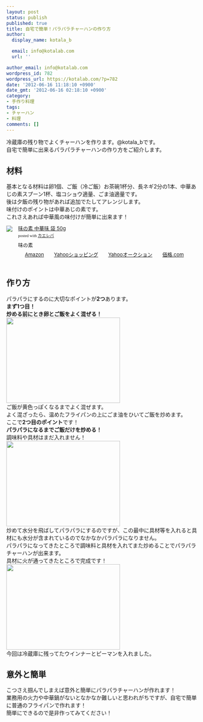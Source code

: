 ```yaml
---
layout: post
status: publish
published: true
title: 自宅で簡単！パラパラチャーハンの作り方
author:
  display_name: kotala_b

  email: info@kotalab.com
  url: ''

author_email: info@kotalab.com
wordpress_id: 782
wordpress_url: https://kotalab.com/?p=782
date: '2012-06-16 11:18:10 +0900'
date_gmt: '2012-06-16 02:18:10 +0900'
category:
- 手作り料理
tags:
- チャーハン
- 料理
comments: []
---
```

<p>冷蔵庫の残り物でよくチャーハンを作ります。@kotala_bです。<br />
自宅で簡単に出来るパラパラチャーハンの作り方をご紹介します。<br />
<!--more--></p>
<h2>材料</h2>
<p>基本となる材料は卵1個、ご飯（冷ご飯）お茶碗1杯分、長ネギ2分の1本、中華あじの素スプーン1杯、塩コショウ適量、ごま油適量です。<br />
後は夕飯の残り物があれば追加でたしてアレンジします。<br />
味付けのポイントは中華あじの素です。<br />
これさえあれば中華風の味付けが簡単に出来ます！</p>
<div class="kaerebalink-box" style="text-align:left;padding-bottom:20px;font-size:small;/zoom: 1;overflow: hidden;">
<div class="kaerebalink-image" style="float:left;margin:0 15px 10px 0;"><a href="http://www.amazon.co.jp/exec/obidos/ASIN/B002PGXNME/same-22/ref=nosim/" rel="nofollow" target="_blank"><img src="http://ecx.images-amazon.com/images/I/41DkTMauatL._SL160_.jpg" style="border: none;" /></a></div>
<div class="kaerebalink-info" style="line-height:120%;/zoom: 1;overflow: hidden;">
<div class="kaerebalink-name" style="margin-bottom:10px;line-height:120%"><a href="http://www.amazon.co.jp/exec/obidos/ASIN/B002PGXNME/same-22/ref=nosim/" rel="nofollow" target="_blank">味の素 中華味 袋 50g</a>
<div class="kaerebalink-powered-date" style="font-size:8pt;margin-top:5px;font-family:verdana;line-height:120%">posted with <a href="http://kaereba.com" target="_blank">カエレバ</a></div>
</div>
<div class="kaerebalink-detail" style="margin-bottom:5px;"> 味の素     </div>
<div class="kaerebalink-link1" style="margin-top:10px;">
<div class="shoplinkamazon" style="display:inline;margin-right:5px;background: url('http://img.yomereba.com/tam_k_01.gif') 0 0 no-repeat;padding: 2px 0 2px 18px;white-space: nowrap;"><a href="http://www.amazon.co.jp/gp/search?keywords=%92%86%89%D8%96%A1%20%96%A1%82%CC%91f&__mk_ja_JP=%83J%83%5E%83J%83i&tag=same-22" rel="nofollow" target="_blank" title="アマゾン" >Amazon</a></div>
<div class="shoplinkyahoo" style="display:inline;margin-right:5px;background: url('http://img.yomereba.com/tam_k_01.gif') 0 -150px no-repeat;padding: 2px 0 2px 18px;white-space: nowrap;"><a href="http://ck.jp.ap.valuecommerce.com/servlet/referral?sid=2967684&pid=881116715&vc_url=http%3A%2F%2Fshopping.search.yahoo.co.jp%2Fsearch%3FuIv%3Don%26ei%3DUTF-8%26tab_ex%3Dcommerce%26slider%3D0%26va%3D%25E4%25B8%25AD%25E8%258F%25AF%25E5%2591%25B3%2520%25E5%2591%25B3%25E3%2581%25AE%25E7%25B4%25A0" target="_blank" title="Yahooショッピング" >Yahooショッピング</a></div>
<div class="shoplinkyahooAuc" style="display:inline;margin-right:5px;background: url('http://img.yomereba.com/tam_k_01.gif') 0 -150px no-repeat;padding: 2px 0 2px 18px;white-space: nowrap;"><a href="http://ck.jp.ap.valuecommerce.com/servlet/referral?sid=2967684&pid=881116707&vc_url=http%3A%2F%2Fauctions.search.yahoo.co.jp%2Fsearch%3Fvo%3D%26ve%3D%26auccat%3D0%26aucminprice%3D%26aucmaxprice%3D%26aucmin_bidorbuy_price%3D%26aucmax_bidorbuy_price%3D%26loc_cd%3D0%26abatch%3D0%26istatus%3D0%26filtered%3D1%26ei%3DUTF-8%26tab_ex%3Dcommerce%26va%3D%25E4%25B8%25AD%25E8%258F%25AF%25E5%2591%25B3%2520%25E5%2591%25B3%25E3%2581%25AE%25E7%25B4%25A0" target="_blank" title="Yahooオークション" >Yahooオークション</a></div>
<div class="shoplinkkakakucom" style="display:inline;margin-right:5px;background: url('http://img.yomereba.com/tam_k_02.gif') 0 -100px no-repeat;padding: 2px 0 2px 18px;white-space: nowrap;"><a href="http://kakaku.com/search_results/%92%86%89%D8%96%A1%20%96%A1%82%CC%91f/" rel="nofollow" target="_blank" title="kakakucom" >価格.com</a></div>
</div>
</div>
</div>
<h2>作り方</h2>
<p>パラパラにするのに大切なポイントが<strong>2つ</strong>あります。<br />
<strong>まず1つ目！</strong><br />
<strong>炒める前にとき卵とご飯をよく混ぜる！</strong><br />
<a href="https://kotalab.com/wp-content/uploads/chahan_120616_01.jpg" target="_blank"><img src="https://kotalab.com/wp-content/uploads/chahan_120616_01-300x225.jpg" alt="" title="chahan_120616_01" width="300" height="225" class="alignnone size-medium wp-image-784" /></a><br />
ご飯が黄色っぽくなるまでよく混ぜます。<br />
よく混ざったら、温めたフライパンの上にごま油をひいてご飯を炒めます。<br />
ここで<strong>2つ目のポイント</strong>です！<br />
<strong>パラパラになるまでご飯だけを炒める！</strong><br />
調味料や具材はまだ入れません！<br />
<a href="https://kotalab.com/wp-content/uploads/chahan_120616_02.jpg" target="_blank"><img src="https://kotalab.com/wp-content/uploads/chahan_120616_02-300x225.jpg" alt="" title="chahan_120616_02" width="300" height="225" class="alignnone size-medium wp-image-785" /></a><br />
炒めて水分を飛ばしてパラパラにするのですが、この最中に具材等を入れると具材にも水分が含まれているのでなかなかパラパラになりません。<br />
パラパラになってきたところで調味料と具材を入れてまた炒めることでパラパラチャーハンが出来ます。<br />
具材に火が通ってきたところで完成です！<br />
<a href="https://kotalab.com/wp-content/uploads/chahan_120616_03.jpg" target="_blank"><img src="https://kotalab.com/wp-content/uploads/chahan_120616_03-300x225.jpg" alt="" title="chahan_120616_03" width="300" height="225" class="alignnone size-medium wp-image-783" /></a><br />
今回は冷蔵庫に残ってたウインナーとピーマンを入れました。</p>
<h2>意外と簡単</h2>
<p>こつさえ掴んでしまえば意外と簡単にパラパラチャーハンが作れます！<br />
業務用の火力や中華鍋がないとなかなか難しいと思われがちですが、自宅で簡単に普通のフライパンで作れます！<br />
簡単にできるので是非作ってみてください！</p>
